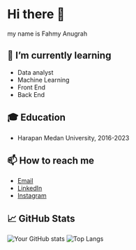 # Hi there 👋
my name is Fahmy Anugrah

## 🌱 I’m currently learning
- Data analyst
- Machine Learning
- Front End
- Back End

## 🎓 Education
- Harapan Medan University, 2016-2023

## 📫 How to reach me
- [Email](mailto:fahmirty@gmail.com)
- [LinkedIn](https://linkedin.com/in/fahmy=anugray)
- [Instagram](https://instagram.com/famiredoooo)

## 📈 GitHub Stats
![Your GitHub stats](https://github-readme-stats.vercel.app/api?username=yourusername&show_icons=true&theme=radical)
![Top Langs](https://github-readme-stats.vercel.app/api/top-langs/?username=yourusername&layout=compact)
<!--
**skr-g16/skr-g16** is a ✨ _special_ ✨ repository because its `README.md` (this file) appears on your GitHub profile.

Here are some ideas to get you started:

- 🔭 I’m currently working on ...
- 🌱 I’m currently learning ...
- 👯 I’m looking to collaborate on ...
- 🤔 I’m looking for help with ...
- 💬 Ask me about ...

- 😄 Pronouns: ...
- ⚡ Fun fact: ...
-->
